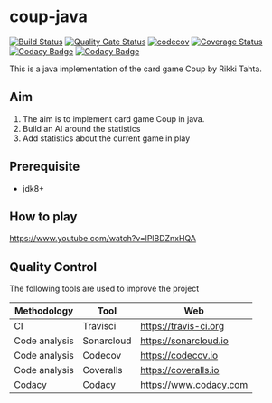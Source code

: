# coup-java
[![Build Status](https://travis-ci.org/thomashan/coup-java.svg?branch=master)](https://travis-ci.org/thomashan/coup-java)
[![Quality Gate Status](https://sonarcloud.io/api/project_badges/measure?project=thomashan_coup-java&metric=alert_status)](https://sonarcloud.io/dashboard?id=thomashan_coup-java)
[![codecov](https://codecov.io/gh/thomashan/coup-java/branch/master/graph/badge.svg)](https://codecov.io/gh/thomashan/coup-java)
[![Coverage Status](https://coveralls.io/repos/github/thomashan/coup-java/badge.svg?branch=master)](https://coveralls.io/github/thomashan/coup-java?branch=master)
[![Codacy Badge](https://api.codacy.com/project/badge/Grade/974abb2b54ea4b6e817c703ecbad0eac)](https://www.codacy.com/manual/thomashan/coup-java?utm_source=github.com&amp;utm_medium=referral&amp;utm_content=thomashan/coup-java&amp;utm_campaign=Badge_Grade)
[![Codacy Badge](https://api.codacy.com/project/badge/Coverage/974abb2b54ea4b6e817c703ecbad0eac)](https://www.codacy.com/manual/thomashan/coup-java?utm_source=github.com&utm_medium=referral&utm_content=thomashan/coup-java&utm_campaign=Badge_Coverage)

This is a java implementation of the card game Coup by Rikki Tahta.

## Aim
1.  The aim is to implement card game Coup in java.
2.  Build an AI around the statistics
3.  Add statistics about the current game in play

## Prerequisite
*    jdk8+

## How to play
<https://www.youtube.com/watch?v=lPlBDZnxHQA>

## Quality Control
The following tools are used to improve the project

| Methodology   | Tool       | Web                      |
| ---           | ---        | ---                      |
| CI            | Travisci   | <https://travis-ci.org>  |
| Code analysis | Sonarcloud | <https://sonarcloud.io>  |
| Code analysis | Codecov    | <https://codecov.io>     |
| Code analysis | Coveralls  | <https://coveralls.io>   |
| Codacy        | Codacy     | <https://www.codacy.com> |
